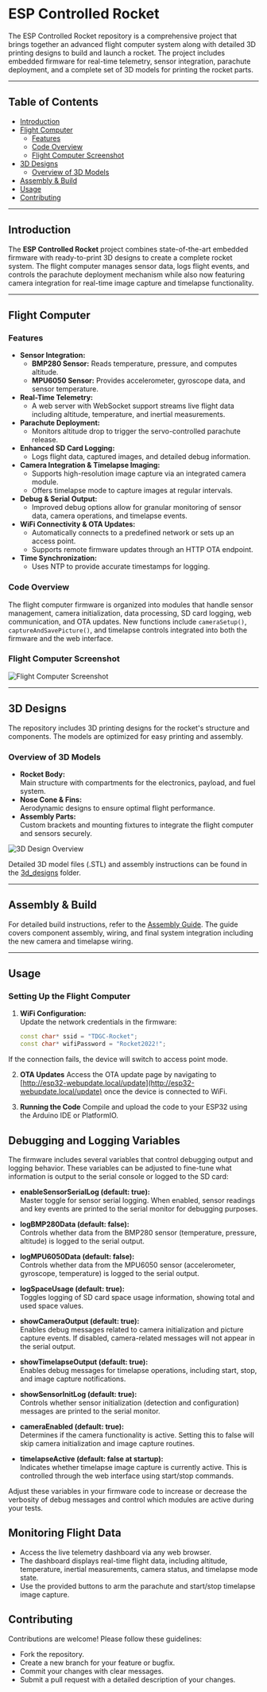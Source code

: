 # ESP Controlled Rocket

The ESP Controlled Rocket repository is a comprehensive project that brings together an advanced flight computer system along with detailed 3D printing designs to build and launch a rocket. The project includes embedded firmware for real-time telemetry, sensor integration, parachute deployment, and a complete set of 3D models for printing the rocket parts.

---

## Table of Contents

- [Introduction](#introduction)
- [Flight Computer](#flight-computer)
  - [Features](#features)
  - [Code Overview](#code-overview)
  - [Flight Computer Screenshot](#flight-computer-screenshot)
- [3D Designs](#3d-designs)
  - [Overview of 3D Models](#overview-of-3d-models)
- [Assembly & Build](#assembly--build)
- [Usage](#usage)
- [Contributing](#contributing)

---

## Introduction

The **ESP Controlled Rocket** project combines state-of-the-art embedded firmware with ready-to-print 3D designs to create a complete rocket system. The flight computer manages sensor data, logs flight events, and controls the parachute deployment mechanism while also now featuring camera integration for real-time image capture and timelapse functionality.

---

## Flight Computer

### Features

- **Sensor Integration:**  
  - **BMP280 Sensor:** Reads temperature, pressure, and computes altitude.
  - **MPU6050 Sensor:** Provides accelerometer, gyroscope data, and sensor temperature.
- **Real-Time Telemetry:**  
  - A web server with WebSocket support streams live flight data including altitude, temperature, and inertial measurements.
- **Parachute Deployment:**  
  - Monitors altitude drop to trigger the servo-controlled parachute release.
- **Enhanced SD Card Logging:**  
  - Logs flight data, captured images, and detailed debug information.
- **Camera Integration & Timelapse Imaging:**  
  - Supports high-resolution image capture via an integrated camera module.
  - Offers timelapse mode to capture images at regular intervals.
- **Debug & Serial Output:**  
  - Improved debug options allow for granular monitoring of sensor data, camera operations, and timelapse events.
- **WiFi Connectivity & OTA Updates:**  
  - Automatically connects to a predefined network or sets up an access point.
  - Supports remote firmware updates through an HTTP OTA endpoint.
- **Time Synchronization:**  
  - Uses NTP to provide accurate timestamps for logging.

### Code Overview

The flight computer firmware is organized into modules that handle sensor management, camera initialization, data processing, SD card logging, web communication, and OTA updates. New functions include `cameraSetup()`, `captureAndSavePicture()`, and timelapse controls integrated into both the firmware and the web interface.

### Flight Computer Screenshot

![Flight Computer Screenshot](media/flight_computer_dashboard.png)

---

## 3D Designs

The repository includes 3D printing designs for the rocket's structure and components. The models are optimized for easy printing and assembly.

### Overview of 3D Models

- **Rocket Body:**  
  Main structure with compartments for the electronics, payload, and fuel system.
- **Nose Cone & Fins:**  
  Aerodynamic designs to ensure optimal flight performance.
- **Assembly Parts:**  
  Custom brackets and mounting fixtures to integrate the flight computer and sensors securely.

![3D Design Overview](media/3d_design_overview.png)

Detailed 3D model files (.STL) and assembly instructions can be found in the [3d_designs](3d_designs) folder.

---

## Assembly & Build

For detailed build instructions, refer to the [Assembly Guide](docs/assembly_guide.md). The guide covers component assembly, wiring, and final system integration including the new camera and timelapse wiring.

---

## Usage

### Setting Up the Flight Computer

1. **WiFi Configuration:**  
   Update the network credentials in the firmware:
   ```cpp
   const char* ssid = "TDGC-Rocket";
   const char* wifiPassword = "Rocket2022!";


If the connection fails, the device will switch to access point mode.

2. **OTA Updates**
Access the OTA update page by navigating to [http://esp32-webupdate.local/update](http://esp32-webupdate.local/update) once the device is connected to WiFi.

3. **Running the Code**
Compile and upload the code to your ESP32 using the Arduino IDE or PlatformIO.

## Debugging and Logging Variables
The firmware includes several variables that control debugging output and logging behavior. These variables can be adjusted to fine-tune what information is output to the serial console or logged to the SD card:

- **enableSensorSerialLog (default: true):**  
  Master toggle for sensor serial logging. When enabled, sensor readings and key events are printed to the serial monitor for debugging purposes.

- **logBMP280Data (default: false):**  
  Controls whether data from the BMP280 sensor (temperature, pressure, altitude) is logged to the serial output.

- **logMPU6050Data (default: false):**  
  Controls whether data from the MPU6050 sensor (accelerometer, gyroscope, temperature) is logged to the serial output.

- **logSpaceUsage (default: true):**  
  Toggles logging of SD card space usage information, showing total and used space values.

- **showCameraOutput (default: true):**  
  Enables debug messages related to camera initialization and picture capture events. If disabled, camera-related messages will not appear in the serial output.

- **showTimelapseOutput (default: true):**  
  Enables debug messages for timelapse operations, including start, stop, and image capture notifications.

- **showSensorInitLog (default: true):**  
  Controls whether sensor initialization (detection and configuration) messages are printed to the serial monitor.

- **cameraEnabled (default: true):**  
  Determines if the camera functionality is active. Setting this to false will skip camera initialization and image capture routines.

- **timelapseActive (default: false at startup):**  
  Indicates whether timelapse image capture is currently active. This is controlled through the web interface using start/stop commands.

Adjust these variables in your firmware code to increase or decrease the verbosity of debug messages and control which modules are active during your tests.

## Monitoring Flight Data
- Access the live telemetry dashboard via any web browser.
- The dashboard displays real-time flight data, including altitude, temperature, inertial measurements, camera status, and timelapse mode state.
- Use the provided buttons to arm the parachute and start/stop timelapse image capture.

## Contributing
Contributions are welcome! Please follow these guidelines:
- Fork the repository.
- Create a new branch for your feature or bugfix.
- Commit your changes with clear messages.
- Submit a pull request with a detailed description of your changes.
